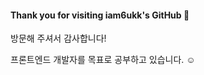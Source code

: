 #### Thank you for visiting iam6ukk's GitHub 👋
방문해 주셔서 감사합니다!

프론트엔드 개발자를 목표로 공부하고 있습니다. ☺️
<br><br>


